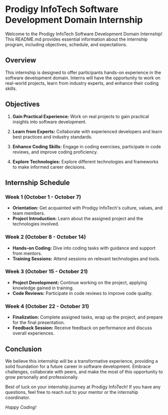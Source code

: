# Prodigy InfoTech Software Development Domain Internship

Welcome to the Prodigy InfoTech Software Development Domain Internship! This README.md provides essential information about the internship program, including objectives, schedule, and expectations.

## Overview

This internship is designed to offer participants hands-on experience in the software development domain. Interns will have the opportunity to work on real-world projects, learn from industry experts, and enhance their coding skills.

## Objectives

1. **Gain Practical Experience:** Work on real projects to gain practical insights into software development.

2. **Learn from Experts:** Collaborate with experienced developers and learn best practices and industry standards.

3. **Enhance Coding Skills:** Engage in coding exercises, participate in code reviews, and improve coding proficiency.

4. **Explore Technologies:** Explore different technologies and frameworks to make informed career decisions.

## Internship Schedule

### Week 1 (October 1 - October 7)

- **Orientation:** Get acquainted with Prodigy InfoTech's culture, values, and team members.
- **Project Introduction:** Learn about the assigned project and the technologies involved.

### Week 2 (October 8 - October 14)

- **Hands-on Coding:** Dive into coding tasks with guidance and support from mentors.
- **Training Sessions:** Attend sessions on relevant technologies and tools.

### Week 3 (October 15 - October 21)

- **Project Development:** Continue working on the project, applying knowledge gained in training.
- **Code Reviews:** Participate in code reviews to improve code quality.

### Week 4 (October 22 - October 31)

- **Finalization:** Complete assigned tasks, wrap up the project, and prepare for the final presentation.
- **Feedback Session:** Receive feedback on performance and discuss overall experiences.

## Conclusion

We believe this internship will be a transformative experience, providing a solid foundation for a future career in software development. Embrace challenges, collaborate with peers, and make the most of this opportunity to grow personally and professionally.

Best of luck on your internship journey at Prodigy InfoTech! If you have any questions, feel free to reach out to your mentor or the internship coordinator.

*Happy Coding!*
